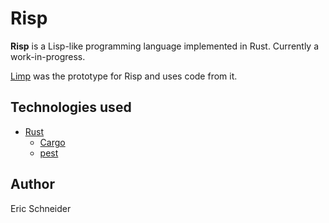 # Risp
**Risp** is a Lisp-like programming language implemented in Rust. Currently a work-in-progress.

[Limp](https://github.com/eric-unc/limp) was the prototype for Risp and uses code from it.

## Technologies used
* [Rust](https://github.com/rust-lang/rust)
    * [Cargo](https://github.com/rust-lang/cargo)
    * [pest](https://github.com/pest-parser/pest)
    
## Author
Eric Schneider

